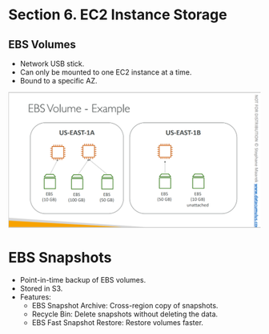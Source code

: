 # Section 6. EC2 Instance Storage

## EBS Volumes

- Network USB stick.
- Can only be mounted to one EC2 instance at a time.
- Bound to a specific AZ.

![EBS Volume](./images/ebs_volume.png)

# EBS Snapshots

- Point-in-time backup of EBS volumes.
- Stored in S3.
- Features:
  - EBS Snapshot Archive: Cross-region copy of snapshots.
  - Recycle Bin: Delete snapshots without deleting the data.
  - EBS Fast Snapshot Restore: Restore volumes faster.
